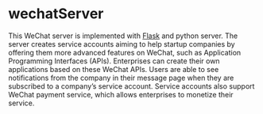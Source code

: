 # wechatServer

This WeChat server is implemented  with [Flask](http://flask.pocoo.org/) and python server. The server creates service accounts aiming to help startup companies by offering them more advanced features on WeChat, such as Application Programming Interfaces (APIs). Enterprises can create their own applications based on these WeChat APIs. Users are able to see notifications from the company in their message page when they are subscribed to a company’s service account. Service accounts also support WeChat payment service, which allows enterprises to monetize their service. 
